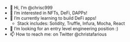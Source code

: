 - 👋 Hi, I’m @chrisc999
- 👀 I’m interested in NFTs, DeFi, DAPPs!
- 🌱 I’m currently learning to build DeFi apps! 
  - Stack includes: Solidity, Truffle, Infura, Mocha, React
- 💞️ I’m looking for an entry level engineering position :)
- 📫 How to reach me:  on Twitter @christafarious

<!---
chrisc999/chrisc999 is a ✨ special ✨ repository because its `README.md` (this file) appears on your GitHub profile.
You can click the Preview link to take a look at your changes.
--->
